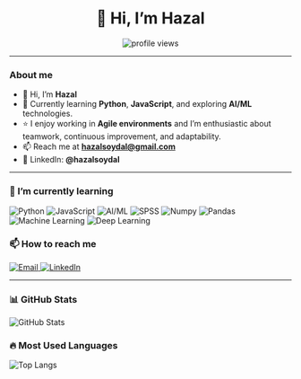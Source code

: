 <!-- Profile Header -->
<h1 align="center">👋 Hi, I’m Hazal</h1>

<p align="center">
  <img src="https://komarev.com/ghpvc/?username=hazalsoydal&style=for-the-badge" alt="profile views" />
</p>

---

### About me
- 👋 Hi, I’m **Hazal**  
- 🌱 Currently learning **Python**, **JavaScript**, and exploring **AI/ML** technologies.
- ⭐️ I enjoy working in **Agile environments** and I’m enthusiastic about teamwork, continuous improvement, and adaptability.  
- 📫 Reach me at **hazalsoydal@gmail.com**  
- 🔗 LinkedIn: **@hazalsoydal**

---

### 🌱 I’m currently learning
<p>
  <img alt="Python" src="https://img.shields.io/badge/Python-3776AB?style=for-the-badge&logo=python&logoColor=white" />
  <img alt="JavaScript" src="https://img.shields.io/badge/JavaScript-F7DF1E?style=for-the-badge&logo=javascript&logoColor=000000" />
  <img alt="AI/ML" src="https://img.shields.io/badge/Artificial%20Intelligence-FF6F00?style=for-the-badge&logo=openai&logoColor=white" />
  <img alt="SPSS" src="https://img.shields.io/badge/SPSS-CC092F?style=for-the-badge&logo=ibm&logoColor=white" />
  <img alt="Numpy" src="https://img.shields.io/badge/Numpy-013243?style=for-the-badge&logo=numpy&logoColor=white" />
  <img alt="Pandas" src="https://img.shields.io/badge/Pandas-150458?style=for-the-badge&logo=pandas&logoColor=white" />
  <img alt="Machine Learning" src="https://img.shields.io/badge/Machine%20Learning-102230?style=for-the-badge&logo=scikitlearn&logoColor=orange" />
  <img alt="Deep Learning" src="https://img.shields.io/badge/Deep%20Learning-FF6F00?style=for-the-badge&logo=tensorflow&logoColor=white" />

  
</p>

### 📫 How to reach me
<p>
  <a href="mailto:hazalsoydal@gmail.com">
    <img alt="Email" src="https://img.shields.io/badge/Email-hazalsoydal%40gmail.com-D14836?style=for-the-badge&logo=gmail&logoColor=white" />
  </a>
  <a href="https://www.linkedin.com/in/hazalsoydal" target="_blank">
    <img alt="LinkedIn" src="https://img.shields.io/badge/LinkedIn-@hazalsoydal-0A66C2?style=for-the-badge&logo=linkedin&logoColor=white" />
  </a>
</p>

---



### 📊 GitHub Stats
<p>
  <img alt="GitHub Stats" src="https://github-readme-stats.vercel.app/api?username=hazalsoydal&show_icons=true&theme=radical" />
</p>

### 🔥 Most Used Languages
<p>
  <img alt="Top Langs" src="https://github-readme-stats.vercel.app/api/top-langs/?username=hazalsoydal&layout=compact&theme=radical" />
</p>

<!-- Optional: Streaks (isterseniz açın)
<p>
  <img alt="GitHub Streak" src="https://streak-stats.demolab.com/?user=hazalsoydal&theme=radical" />
</p>
-->

<!---
hazalsoydal/hazalsoydal is a ✨ special ✨ repository because its `README.md` (this file) appears on your GitHub profile.
You can click the Preview link to take a look at your changes.
--->
